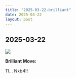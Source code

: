 ```yaml
---
title: "2025-03-22-brilliant"
date: 2025-03-22
layout: post
---
```


## 2025-03-22

![](/RecordMyBrilliancy/images/2025-03-22-brilliant.png)

**Brilliant Move:**

11... Nxb4!!
